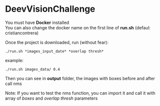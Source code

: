 # DeevVisionChallenge  

You must have **Docker** installed  
You can also change the docker name on the first line of **run.sh** (defaul: cristiancontrera)

Once the project is downloaded, run (without fear):  
```
./run.sh *images_input_date* *overlap thresh*  
```

example:
```
./run.sh images_data/ 0.4  
```

Then you can see in **output** folder, the images with boxes before and after call nms  

Note: If you want to test the nms function, you can import it and call it with array of *boxes* and *overlap thresh* parameters
